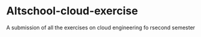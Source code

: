 # Altschool-cloud-exercise
A submission of all the exercises on cloud engineering fo rsecond semester
